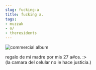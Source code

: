 ```yaml
---
slug: fucking-a  
title: fucking a.  
tags:  
- muzzak  
- o/  
- theresidents  
---
```

  
![commercial album](http://i.imgur.com/wqtjz.jpg)  
  
regalo de mi madre por mis 27 a#os. :>  
(la camara del celular no le hace justicia.)  
